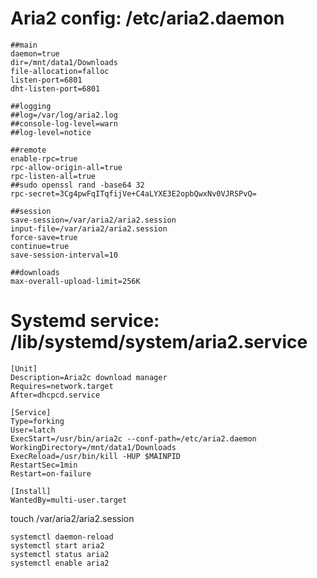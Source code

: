 # Aria2 config: /etc/aria2.daemon

```properties
##main
daemon=true
dir=/mnt/data1/Downloads
file-allocation=falloc
listen-port=6801
dht-listen-port=6801

##logging
##log=/var/log/aria2.log
##console-log-level=warn
##log-level=notice

##remote
enable-rpc=true
rpc-allow-origin-all=true
rpc-listen-all=true
##sudo openssl rand -base64 32
rpc-secret=3Cg4pwFqITqfijVe+C4aLYXE3E2opbQwxNv0VJRSPvQ=

##session
save-session=/var/aria2/aria2.session
input-file=/var/aria2/aria2.session
force-save=true
continue=true
save-session-interval=10

##downloads
max-overall-upload-limit=256K
```
# Systemd service: /lib/systemd/system/aria2.service

```properties
[Unit]
Description=Aria2c download manager
Requires=network.target
After=dhcpcd.service

[Service]
Type=forking
User=latch
ExecStart=/usr/bin/aria2c --conf-path=/etc/aria2.daemon
WorkingDirectory=/mnt/data1/Downloads
ExecReload=/usr/bin/kill -HUP $MAINPID
RestartSec=1min
Restart=on-failure

[Install]
WantedBy=multi-user.target
```

touch /var/aria2/aria2.session
```shell
systemctl daemon-reload
systemctl start aria2
systemctl status aria2
systemctl enable aria2
```
